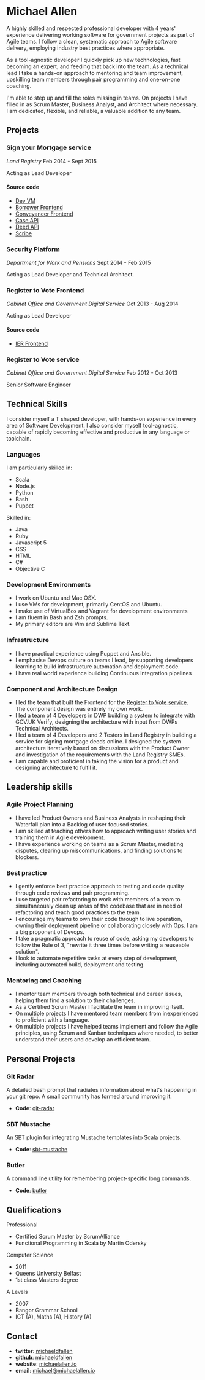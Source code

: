 Michael Allen
=============

A highly skilled and respected professional developer with 4 years' experience
delivering working software for government projects as part of Agile teams. I
follow a clean, systematic approach to Agile software delivery, employing
industry best practices where appropriate.

As a tool-agnostic developer I quickly pick up new technologies, fast becoming
an expert, and feeding that back into the team. As a technical lead I take a
hands-on approach to mentoring and team improvement, upskilling team members
through pair programming and one-on-one coaching.

I'm able to step up and fill the roles missing in teams. On projects I have
filled in as Scrum Master, Business Analyst, and Architect where necessary.
I am dedicated, flexible, and reliable, a valuable addition to any team.

Projects
--------

### Sign your Mortgage service

*Land Registry* Feb 2014 - Sept 2015

Acting as Lead Developer

#### Source code
- [Dev VM](https://github.com/LandRegistry/dev-vm)
- [Borrower Frontend](https://github.com/michaeldfallen/charges-borrower-frontend)
- [Conveyancer Frontend](https://github.com/michaeldfallen/charges-conveyancer-frontend)
- [Case API](https://github.com/michaeldfallen/charges-case-api)
- [Deed API](https://github.com/michaeldfallen/charges-deed-api)
- [Scribe](https://github.com/michaeldfallen/charges-scribe)

### Security Platform

*Department for Work and Pensions* Sept 2014 - Feb 2015

Acting as Lead Developer and Technical Architect.

### Register to Vote Frontend

*Cabinet Office and Government Digital Service* Oct 2013 - Aug 2014

Acting as Lead Developer

#### Source code
- [IER Frontend](https://github.com/michaeldfallen/ier-frontend)

### Register to Vote service

*Cabinet Office and Government Digital Service* Feb 2012 - Oct 2013

Senior Software Engineer

Technical Skills
----------------

I consider myself a T shaped developer, with hands-on experience in every
area of Software Development. I also consider myself tool-agnostic, capable of
rapidly becoming effective and productive in any language or toolchain.

### Languages

I am particularly skilled in:
- Scala
- Node.js
- Python
- Bash
- Puppet

Skilled in:
- Java
- Ruby
- Javascript 5
- CSS
- HTML
- C#
- Objective C

### Development Environments

- I work on Ubuntu and Mac OSX.
- I use VMs for development, primarily CentOS and Ubuntu.
- I make use of VirtualBox and Vagrant for development environments
- I am fluent in Bash and Zsh prompts.
- My primary editors are Vim and Sublime Text.

### Infrastructure

- I have practical experience using Puppet and Ansible.
- I emphasise Devops culture on teams I lead, by supporting developers learning
  to build infrastructure automation and deployment code.
- I have real world experience building Continuous Integration pipelines

### Component and Architecture Design

- I led the team that built the Frontend for the
  [Register to Vote service](https://gov.uk/register-to-vote). The component
  design was entirely my own work.
- I led a team of 4 Developers in DWP building a system to integrate with
  GOV.UK Verify, designing the architecture with input from DWPs Technical
  Architects.
- I led a team of 4 Developers and 2 Testers in Land Registry in building a
  service for signing mortgage deeds online. I designed the system architecture
  iteratively based on discussions with the Product Owner and investigation of
  the requirements with the Land Registry SMEs.
- I am capable and proficient in taking the vision for a product and designing
  architecture to fulfil it.

Leadership skills
-----------------

### Agile Project Planning

- I have led Product Owners and Business Analysts in reshaping their Waterfall
  plan into a Backlog of user focused stories.
- I am skilled at teaching others how to approach writing user stories and
  training them in Agile development.
- I have experience working on teams as a Scrum Master, mediating disputes,
  clearing up miscommunications, and finding solutions to blockers.

### Best practice

- I gently enforce best practice approach to testing and code quality through
  code reviews and pair programming.
- I use targeted pair refactoring to work with members of a team to
  simultaneously clean up areas of the codebase that are in need of refactoring
  and teach good practices to the team.
- I encourage my teams to own their code through to live operation, owning their
  deployment pipeline or collaborating closely with Ops. I am a big proponent
  of Devops.
- I take a pragmatic approach to reuse of code, asking my developers to follow
  the Rule of 3, "rewrite it three times before writing a reuseable solution".
- I look to automate repetitive tasks at every step of development, including
  automated build, deployment and testing.

### Mentoring and Coaching

- I mentor team members through both technical and career issues, helping them
  find a solution to their challenges.
- As a Certified Scrum Master I facilitate the team in improving itself.
- On multiple projects I have mentored team members from inexperienced to
  proficient with a language.
- On multiple projects I have helped teams implement and follow the Agile
  principles, using Scrum and Kanban techniques where needed, to better
  understand their users and develop an efficient team.

Personal Projects
-----------------

### Git Radar

A detailed bash prompt that radiates information about what's happening
in your git repo. A small community has formed around improving it.

- **Code**: [git-radar](https://github.com/michaeldfallen/git-radar)

### SBT Mustache

An SBT plugin for integrating Mustache templates into Scala projects.

- **Code**: [sbt-mustache](https://github.com/michaeldfallen/sbt-mustache)

### Butler

A command line utility for remembering project-specific long commands.

- **Code**: [butler](https://github.com/michaeldfallen/butler)

Qualifications
--------------

Professional
- Certified Scrum Master by ScrumAlliance
- Functional Programming in Scala by Martin Odersky

Computer Science
- 2011
- Queens University Belfast
- 1st class Masters degree

A Levels
- 2007
- Bangor Grammar School
- ICT (A), Maths (A), History (A)

Contact
-------

- **twitter**: [michaeldfallen](https://twitter.com/michaeldfallen)
- **github**: [michaeldfallen](https://github.com/michaeldfallen)
- **website**: [michaelallen.io](https://michaelallen.io)
- **email**: michael@michaelallen.io
